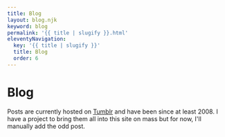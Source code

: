 ```yaml
---
title: Blog
layout: blog.njk
keyword: blog
permalink: '{{ title | slugify }}.html'
eleventyNavigation:
  key: '{{ title | slugify }}'
  title: Blog
  order: 6
---
```

# Blog

<div class="lead">Posts are currently hosted on <a target="_blank" rel="noopener" href="http://blog.anaru.nz">Tumblr</a> and have been since at least 2008. I have a project to bring them all into this site on mass but for now, I'll manually add the odd post.</div>